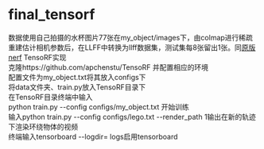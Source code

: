 # final_tensorf
数据使用自己拍摄的水杯图片77张在my_object/images下，由colmap进行稀疏重建估计相机参数后，在LLFF中转换为llff数据集，测试集每8张留出1张。同[原版nerf](https://github.com/kwrous/final_nerf)
TensoRF实现\
克隆https://github.com/apchenstu/TensoRF  并配置相应的环境\
配置文件为my_object.txt将其放入configs下\
将data文件夹、train.py放入TensoRF目录下\
在TensoRF目录终端中输入\
python train.py --config configs/my_object.txt 开始训练\
输入python train.py --config configs/lego.txt --render_path 1输出在新的轨迹下渲染环绕物体的视频\
终端输入tensorboard --logdir= logs启用tensorboard


